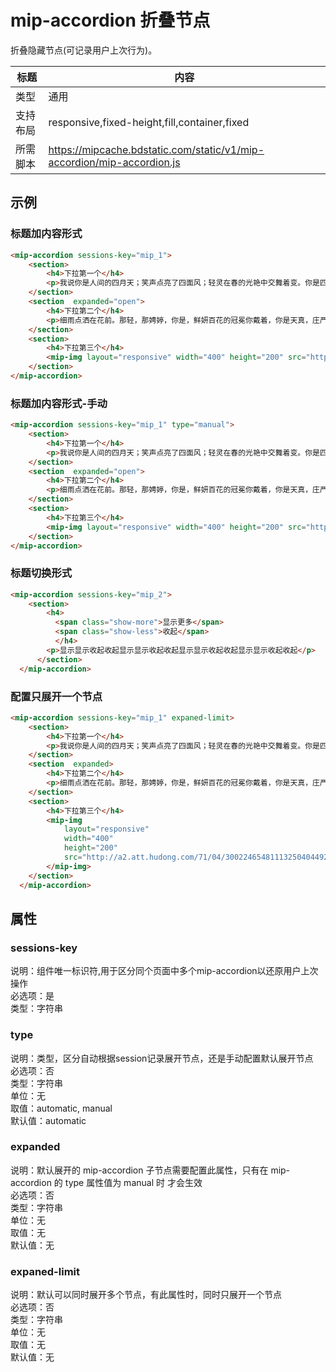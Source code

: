 # mip-accordion 折叠节点

折叠隐藏节点(可记录用户上次行为)。

标题|内容
----|----
类型|通用
支持布局|responsive,fixed-height,fill,container,fixed
所需脚本|https://mipcache.bdstatic.com/static/v1/mip-accordion/mip-accordion.js

## 示例

### 标题加内容形式

```html
<mip-accordion sessions-key="mip_1">
    <section>
        <h4>下拉第一个</h4>
        <p>我说你是人间的四月天；笑声点亮了四面风；轻灵在春的光艳中交舞着变。你是四月早天里的云烟，黄昏吹着风的软，星子在无意中闪，</p>
    </section>
    <section  expanded="open">
        <h4>下拉第二个</h4>
        <p>细雨点洒在花前。那轻，那娉婷，你是，鲜妍百花的冠冕你戴着，你是天真，庄严，你是夜夜的月圆。</p>
    </section>
    <section>
        <h4>下拉第三个</h4>
        <mip-img layout="responsive" width="400" height="200" src="http://a2.att.hudong.com/71/04/300224654811132504044925945_950.jpg"></mip-img>
    </section>
</mip-accordion>
```

### 标题加内容形式-手动

```html
<mip-accordion sessions-key="mip_1" type="manual">
    <section>
        <h4>下拉第一个</h4>
        <p>我说你是人间的四月天；笑声点亮了四面风；轻灵在春的光艳中交舞着变。你是四月早天里的云烟，黄昏吹着风的软，星子在无意中闪，</p>
    </section>
    <section  expanded="open">
        <h4>下拉第二个</h4>
        <p>细雨点洒在花前。那轻，那娉婷，你是，鲜妍百花的冠冕你戴着，你是天真，庄严，你是夜夜的月圆。</p>
    </section>
    <section>
        <h4>下拉第三个</h4>
        <mip-img layout="responsive" width="400" height="200" src="http://a2.att.hudong.com/71/04/300224654811132504044925945_950.jpg"></mip-img>
    </section>
</mip-accordion>
```

### 标题切换形式

```html
<mip-accordion sessions-key="mip_2">
    <section>
        <h4>
          <span class="show-more">显示更多</span>
          <span class="show-less">收起</span>
          </h4>
        <p>显示显示收起收起显示显示收起收起显示显示收起收起显示显示收起收起</p>
      </section>
  </mip-accordion>
```

### 配置只展开一个节点

```html
<mip-accordion sessions-key="mip_1" expaned-limit>
    <section>
        <h4>下拉第一个</h4>
        <p>我说你是人间的四月天；笑声点亮了四面风；轻灵在春的光艳中交舞着变。你是四月早天里的云烟，黄昏吹着风的软，星子在无意中闪，</p>
    </section>
    <section  expanded>
        <h4>下拉第二个</h4>
        <p>细雨点洒在花前。那轻，那娉婷，你是，鲜妍百花的冠冕你戴着，你是天真，庄严，你是夜夜的月圆。</p>
    </section>
    <section>
        <h4>下拉第三个</h4>
        <mip-img
            layout="responsive"
            width="400"
            height="200"
            src="http://a2.att.hudong.com/71/04/300224654811132504044925945_950.jpg">
        </mip-img>
    </section>
  </mip-accordion>
```


## 属性

### sessions-key

说明：组件唯一标识符,用于区分同个页面中多个mip-accordion以还原用户上次操作  
必选项：是  
类型：字符串

### type 

说明：类型，区分自动根据session记录展开节点，还是手动配置默认展开节点  
必选项：否     
类型：字符串   
单位：无   
取值：automatic, manual   
默认值：automatic

### expanded

说明：默认展开的 mip-accordion 子节点需要配置此属性，只有在 mip-accordion 的 type 属性值为 manual 时 才会生效      
必选项：否   
类型：字符串   
单位：无   
取值：无   
默认值：无

### expaned-limit

说明：默认可以同时展开多个节点，有此属性时，同时只展开一个节点      
必选项：否   
类型：字符串   
单位：无   
取值：无   
默认值：无
